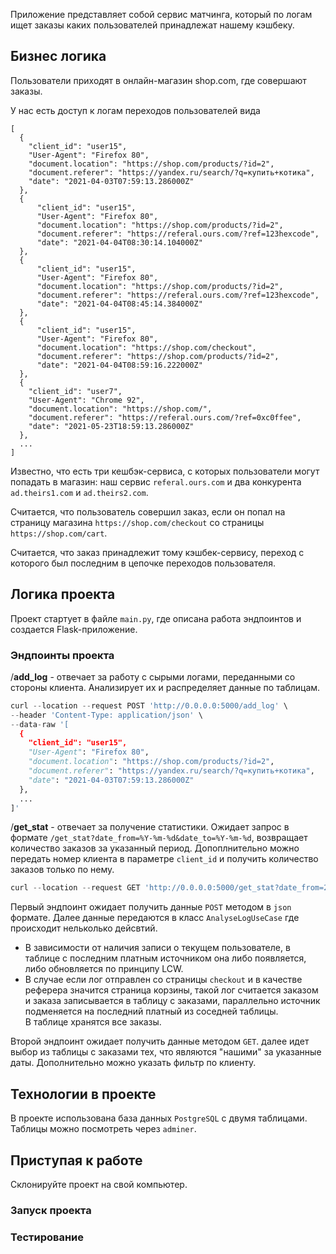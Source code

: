 Приложение представляет собой сервис матчинга, который по логам ищет заказы каких пользователей принадлежат нашему кэшбеку.

## Бизнес логика  
Пользователи приходят в онлайн-магазин shop.com, где совершают заказы.

У нас есть доступ к логам переходов пользователей вида
```
[
  {
	"client_id": "user15",
    "User-Agent": "Firefox 80",
	"document.location": "https://shop.com/products/?id=2",
	"document.referer": "https://yandex.ru/search/?q=купить+котика",
	"date": "2021-04-03T07:59:13.286000Z"
  },
  {
      "client_id": "user15",
      "User-Agent": "Firefox 80",
      "document.location": "https://shop.com/products/?id=2",
      "document.referer": "https://referal.ours.com/?ref=123hexcode",
      "date": "2021-04-04T08:30:14.104000Z"
  },
  {
      "client_id": "user15",
      "User-Agent": "Firefox 80",
      "document.location": "https://shop.com/products/?id=2",
      "document.referer": "https://referal.ours.com/?ref=123hexcode",
      "date": "2021-04-04T08:45:14.384000Z"
  },
  {
      "client_id": "user15",
      "User-Agent": "Firefox 80",
      "document.location": "https://shop.com/checkout",
      "document.referer": "https://shop.com/products/?id=2",
      "date": "2021-04-04T08:59:16.222000Z"
  },
  {
	"client_id": "user7",
	"User-Agent": "Chrome 92",
	"document.location": "https://shop.com/",
	"document.referer": "https://referal.ours.com/?ref=0xc0ffee",
	"date": "2021-05-23T18:59:13.286000Z"
  },
  ...
]
```

Известно, что есть три кешбэк-сервиса, с которых пользователи могут попадать в магазин: наш сервис `referal.ours.com` и два конкурента `ad.theirs1.com` и `ad.theirs2.com`.

Считается, что пользователь совершил заказ, если он попал на страницу магазина `https://shop.com/checkout` со страницы `https://shop.com/cart`.

Считается, что заказ принадлежит тому кэшбек-сервису, переход с которого был последним в цепочке переходов пользователя.


## Логика проекта
Проект стартует в файле `main.py`, где описана работа эндпоинтов и создается Flask-приложение.

### Эндпоинты проекта
/**add_log** - отвечает за работу с сырыми логами, переданными со стороны клиента. Анализирует их и распределяет данные по таблицам.
```python
curl --location --request POST 'http://0.0.0.0:5000/add_log' \
--header 'Content-Type: application/json' \
--data-raw '[
  {
	"client_id": "user15",
    "User-Agent": "Firefox 80",
	"document.location": "https://shop.com/products/?id=2",
	"document.referer": "https://yandex.ru/search/?q=купить+котика",
	"date": "2021-04-03T07:59:13.286000Z"
  },
  ...
]'
```
/**get_stat** - отвечает за получение статистики. Ожидает запрос в формате `/get_stat?date_from=%Y-%m-%d&date_to=%Y-%m-%d`, возвращает количество заказов за указанный период. Допоплнительно можно передать номер клиента в параметре `client_id` и получить количество заказов только по нему.
```python
curl --location --request GET 'http://0.0.0.0:5000/get_stat?date_from=2021-04-30&date_to=2021-06-30&client_id=user7'
```

Первый эндпоинт ожидает получить данные `POST` методом в `json` формате. Далее данные передаются в класс `AnalyseLogUseCase` где происходит нельколько дейсвтий.
* В зависимости от наличия записи о текущем пользователе, в таблице с последним платным источником она либо появляется, либо обновляется по принципу LCW.
* В случае если лог отправлен со страницы `checkout` и в качестве реферера значится страница корзины, такой лог считается заказом и заказа записывается в таблицу с заказами, параллельно источник подменяется на последний платный из соседней таблицы.  
В таблице хранятся все заказы.
  
Второй эндпоинт ожидает получить данные методом `GET`. далее идет выбор из таблицы с заказами тех, что являются "нашими" за указанные даты. Дополнительно можно указать фильтр по клиенту.

## Технологии в проекте
В проекте использована база данных `PostgreSQL` с двумя таблицами. Таблицы можно посмотреть через `adminer`.

## Приступая к работе
Склонируйте проект на свой компьютер.

### Запуск проекта

### Тестирование

```python

```